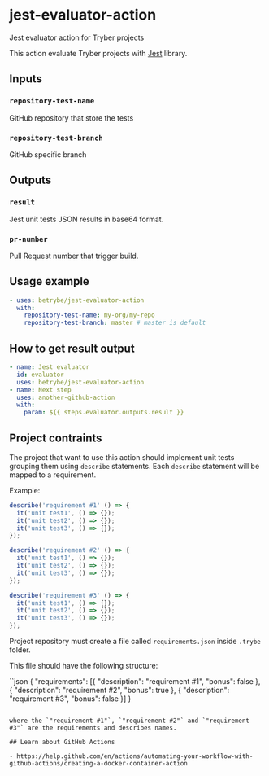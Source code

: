 # jest-evaluator-action
Jest evaluator action for Tryber projects

This action evaluate Tryber projects with [Jest](https://jestjs.io/) library.

## Inputs

### `repository-test-name`

GitHub repository that store the tests

### `repository-test-branch`

GitHub specific branch

## Outputs

### `result`

Jest unit tests JSON results in base64 format.

### `pr-number`

Pull Request number that trigger build.

## Usage example

```yml
- uses: betrybe/jest-evaluator-action
  with:
    repository-test-name: my-org/my-repo
    repository-test-branch: master # master is default
```

## How to get result output
```yml
- name: Jest evaluator
  id: evaluator
  uses: betrybe/jest-evaluator-action
- name: Next step
  uses: another-github-action
  with:
    param: ${{ steps.evaluator.outputs.result }}
```

## Project contraints

The project that want to use this action should implement unit tests grouping them using `describe` statements.
Each `describe` statement will be mapped to a requirement.

Example:

```javascript
describe('requirement #1' () => {
  it('unit test1', () => {});
  it('unit test2', () => {});
  it('unit test3', () => {});
});

describe('requirement #2' () => {
  it('unit test1', () => {});
  it('unit test2', () => {});
  it('unit test3', () => {});
});

describe('requirement #3' () => {
  it('unit test1', () => {});
  it('unit test2', () => {});
  it('unit test3', () => {});
});
```

Project repository must create a file called `requirements.json` inside `.trybe` folder.

This file should have the following structure:

``json
{
  "requirements": [{
    "description": "requirement #1",
    "bonus": false
  }, {
    "description": "requirement #2",
    "bonus": true
  }, {
    "description": "requirement #3",
    "bonus": false
  }]
}
```

where the `"requirement #1"`, `"requirement #2"` and `"requirement #3"` are the requirements and describes names.

## Learn about GitHub Actions

- https://help.github.com/en/actions/automating-your-workflow-with-github-actions/creating-a-docker-container-action

